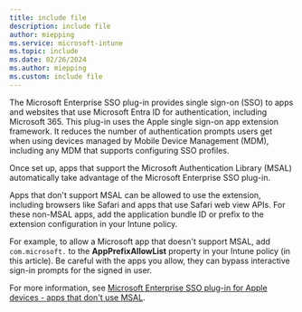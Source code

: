 ```yaml
---
title: include file
description: include file
author: miepping
ms.service: microsoft-intune
ms.topic: include
ms.date: 02/26/2024
ms.author: miepping
ms.custom: include file
---
```


<!-- This include file is used in the Apple Enterprise SSO deployment guide docs. 4.10.2023 (mandia): Removed 'preview'. -->

The Microsoft Enterprise SSO plug-in provides single sign-on (SSO) to apps and websites that use Microsoft Entra ID for authentication, including Microsoft 365. This plug-in uses the Apple single sign-on app extension framework. It reduces the number of authentication prompts users get when using devices managed by Mobile Device Management (MDM), including any MDM that supports configuring SSO profiles.

Once set up, apps that support the Microsoft Authentication Library (MSAL) automatically take advantage of the Microsoft Enterprise SSO plug-in.

Apps that don't support MSAL can be allowed to use the extension, including browsers like Safari and apps that use Safari web view APIs. For these non-MSAL apps, add the application bundle ID or prefix to the extension configuration in your Intune policy.

For example, to allow a Microsoft app that doesn't support MSAL, add `com.microsoft.` to the **AppPrefixAllowList** property in your Intune policy (in this article). Be careful with the apps you allow, they can bypass interactive sign-in prompts for the signed in user.

For more information, see [Microsoft Enterprise SSO plug-in for Apple devices - apps that don't use MSAL](/azure/active-directory/develop/apple-sso-plugin#applications-that-dont-use-msal).
